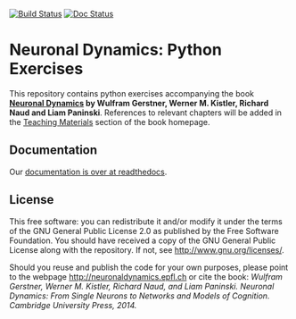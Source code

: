 [![Build Status](https://travis-ci.org/EPFL-LCN/neuronaldynamics-exercises.svg?branch=brian2)](https://travis-ci.org/EPFL-LCN/neuronaldynamics-exercises)
[![Doc Status](https://readthedocs.org/projects/neuronaldynamics-exercises/badge/?version=brian2)](http://neuronaldynamics-exercises.readthedocs.org/)

# Neuronal Dynamics: Python Exercises

This repository contains python exercises accompanying the book **[Neuronal Dynamics](http://neuronaldynamics.epfl.ch/) by Wulfram Gerstner, Werner M. Kistler, Richard Naud and Liam Paninski**. References to relevant chapters will be added in the [Teaching Materials](http://neuronaldynamics.epfl.ch/lectures.html) section of the book homepage.

## Documentation

Our [documentation is over at readthedocs](http://neuronaldynamics-exercises.readthedocs.org/).

## License

This free software: you can redistribute it and/or modify it under the terms of the GNU General Public License 2.0 as published by the Free Software Foundation. You should have received a copy of the GNU General Public License along with the repository. If not, see <http://www.gnu.org/licenses/>.

Should you reuse and publish the code for your own purposes, please point to the webpage <http://neuronaldynamics.epfl.ch> or cite the book:
*Wulfram Gerstner, Werner M. Kistler, Richard Naud, and Liam Paninski. Neuronal Dynamics: From Single Neurons to Networks and Models of Cognition. Cambridge University Press, 2014.*